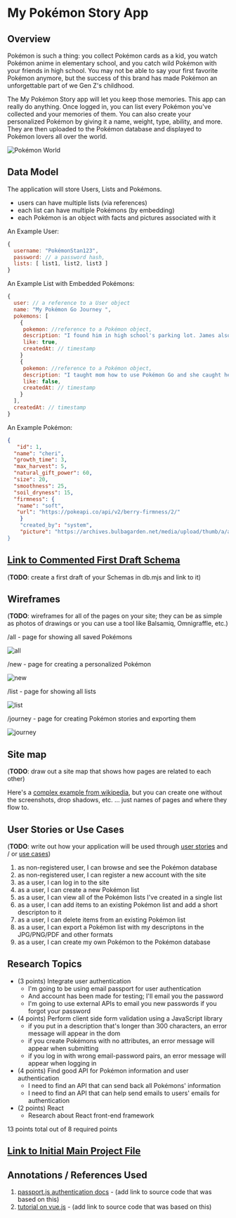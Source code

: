 # My Pokémon Story App 

## Overview

Pokémon is such a thing: you collect Pokémon cards as a kid, you watch Pokémon anime in elementary school, and you catch wild Pokémon with your friends in high school. You may not be able to say your first favorite Pokémon anymore, but the success of this brand has made Pokémon an unforgettable part of we Gen Z's childhood.

The My Pokémon Story app will let you keep those memories. This app can really do anything. Once logged in, you can list every Pokémon you've collected and your memories of them. You can also create your personalized Pokémon by giving it a name, weight, type, ability, and more. They are then uploaded to the Pokémon database and displayed to Pokémon lovers all over the world.

![Pokémon World](https://www.opticflux.com/wp-content/uploads/2021/11/Pokemon_UNITE___Team_Up._Take_Down.___Screenshot_1.0.jpeg)


## Data Model

The application will store Users, Lists and Pokémons.

* users can have multiple lists (via references)
* each list can have multiple Pokémons (by embedding)
* each Pokémon is an object with facts and pictures associated with it

An Example User:

```javascript
{
  username: "PokémonStan123",
  password: // a password hash,
  lists: [ list1, list2, list3 ]
}
```

An Example List with Embedded Pokémons:

```javascript
{
  user: // a reference to a User object
  name: "My Pokémon Go Journey ",
  pokemons: [
    {
     pokemon: //reference to a Pokémon object,
     description: "I found him in high school's parking lot. James also have one.",
     like: true,
     createdAt: // timestamp
    }
    {
     pokemon: //reference to a Pokémon object,
     description: "I taught mom how to use Pokémon Go and she caught her in our kitchen. It was so much fun!",
     like: false,
     createdAt: // timestamp
    }
  ],
  createdAt: // timestamp
}
```

An Example Pokémon:

```JSON
{
   "id": 1,
  "name": "cheri",
  "growth_time": 3,
  "max_harvest": 5,
  "natural_gift_power": 60,
  "size": 20,
  "smoothness": 25,
  "soil_dryness": 15,
  "firmness": {
   "name": "soft",
   "url": "https://pokeapi.co/api/v2/berry-firmness/2/"
    }
    "created_by": "system",
    "picture": "https://archives.bulbagarden.net/media/upload/thumb/a/a7/420Cherubi.png/375px-420Cherubi.png”
}
```

## [Link to Commented First Draft Schema](db.mjs) 

(__TODO__: create a first draft of your Schemas in db.mjs and link to it)

## Wireframes

(__TODO__: wireframes for all of the pages on your site; they can be as simple as photos of drawings or you can use a tool like Balsamiq, Omnigraffle, etc.)

/all - page for showing all saved Pokémons 

![all](documentation/all.jpg)

/new - page for creating a personalized Pokémon

![new](documentation/new.jpg)

/list - page for showing all lists

![list](documentation/list.jpg)

/journey - page for creating Pokémon stories and exporting them

![journey](documentation/journey.jpg)

## Site map

(__TODO__: draw out a site map that shows how pages are related to each other)

Here's a [complex example from wikipedia](https://upload.wikimedia.org/wikipedia/commons/2/20/Sitemap_google.jpg), but you can create one without the screenshots, drop shadows, etc. ... just names of pages and where they flow to.

## User Stories or Use Cases

(__TODO__: write out how your application will be used through [user stories](http://en.wikipedia.org/wiki/User_story#Format) and / or [use cases](https://en.wikipedia.org/wiki/Use_case))

1. as non-registered user, I can browse and see the Pokémon database
2. as non-registered user, I can register a new account with the site
3. as a user, I can log in to the site
4. as a user, I can create a new Pokémon list
5. as a user, I can view all of the Pokémon lists I've created in a single list
6. as a user, I can add items to an existing Pokémon list and add a short descripton to it
7. as a user, I can delete items from an existing Pokémon list
8. as a user, I can export a Pokémon list with my descriptons in the JPG/PNG/PDF and other formats
9. as a user, I can create my own Pokémon to the Pokémon database

## Research Topics

* (3 points) Integrate user authentication
    * I'm going to be using email passport for user authentication
    * And account has been made for testing; I'll email you the password
    * I'm going to use external APIs to email you new passwords if you forgot your password
* (4 points) Perform client side form validation using a JavaScript library
    * if you put in a description that's longer than 300 characters, an error message will appear in the dom
    * if you create Pokémons with no attributes, an error message will appear when submitting
    * if you log in with wrong email-password pairs, an error message will appear when logging in
* (4 points) Find good API for Pokémon information and user authentication
    * I need to find an API that can send back all Pokémons' information
    * I need to find an API that can help send emails to users' emails for authentication
* (2 points) React
    * Research about React front-end framework

 13 points total out of 8 required points 

## [Link to Initial Main Project File](app.mjs) 

## Annotations / References Used

1. [passport.js authentication docs](http://passportjs.org/docs) - (add link to source code that was based on this)
2. [tutorial on vue.js](https://vuejs.org/v2/guide/) - (add link to source code that was based on this)

